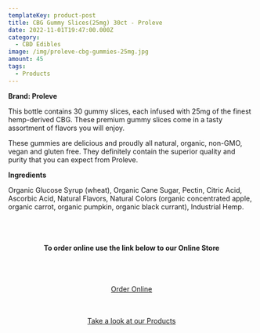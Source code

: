 ```yaml
---
templateKey: product-post
title: CBG Gummy Slices(25mg) 30ct - Proleve
date: 2022-11-01T19:47:00.000Z
category:
  - CBD Edibles
image: /img/proleve-cbg-gummies-25mg.jpg
amount: 45
tags:
  - Products
---
```

 **Brand: Proleve**

This bottle contains 30 gummy slices, each infused with 25mg of the finest hemp-derived CBG. These premium gummy slices come in a tasty assortment of flavors you will enjoy. 

These  gummies are delicious and proudly all natural, organic, non-GMO, vegan and gluten free.  They definitely contain the superior quality and purity that you can expect from Proleve.

**Ingredients**

Organic Glucose Syrup (wheat), Organic Cane Sugar, Pectin, Citric Acid, Ascorbic Acid, Natural Flavors, Natural Colors (organic concentrated apple, organic carrot, organic pumpkin, organic black currant), Industrial Hemp.

<br><br>

<Center>

#### **To order online use the link below to our Online Store**

<br><br>

<Center><a class="link-view-more-products" target="_blank" href="https://capitalcbd.shop/product/cbg-gummy-slices25mg-30ct-proleve/">Order Online</a></

<br><br><br>

<Center><a class="link-view-more-products" target="_blank" href="https://capitalamericanshaman.com/products">Take a look at our Products</a></Center>

<br><br>